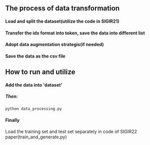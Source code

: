 

## The process of data transformation

#### Load and split the dataset(utilize the code in SIGIR21)
#### Transfer the idx format into token, save the data into different list
#### Adopt data augmentation strategis(if needed)
#### Save the data as the csv file


## How to run and utilize

#### Add the data into 'dataset'

##### Then: 
```bash
python data_processing.py
```

#### Finally
Load the training set and test set separately in code of SIGIR22 paper(train_and_generate.py) 

